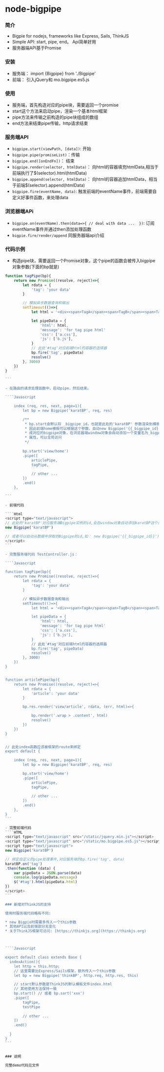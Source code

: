 # node-bigpipe

### 简介
- Bigpie for nodejs, frameworks like Express, Sails, ThinkJS
- Simple API: start, pipe, end。 Api简单好用
- 服务器端API基于Promise


### 安装
- 服务端： import {Bigpipe} from './Bigpipe'
- 前端： 引入jQuery和 mo.bigpipe.es5.js


### 使用

* 服务端，首先构造对应的pipe块，需要返回一个promise
* start这个方法来启动pipe，渲染一个基本html框架
* pipe方法来传输之前构造的pipe块组成的数组
* end方法来结束pipe传输，http请求结束



### 服务端API
- `bigpipe.start(viewPath, [data])`: 开始
- `bigpipe.pipe(promiseList)`：传输
- `bigpipe.end([onEndFn])`： 结束
- `bigpipe.render(selector, htmlData)`： 向html的容器填充htmlData,相当于前端执行了$(selector).html(htmlData)
- `bigpipe.append(selector, htmlData)`： 向html的容器追加htmlData，相当于前端$(selector).append(htmlData)
- `bigpipe.fire(eventName, data)`: 触发前端的eventName事件，前端需要自定义好事件函数，来处理data

### 浏览器端APi
- `bigpipe.on(eventName).then(data=>{ // deal with data ...  })`: 订阅eventName事件并通过then添加处理函数
- `bigpie.fire/render/append` 同服务器端api介绍


### 代码示例

- 构造pipe块，需要返回一个Promise对象，这个pipe的函数会被传入bigpipe对象参数(下面的bp就是)

````Javascript
function tagPipe(bp){
    return new Promise((resolve, reject)=>{
        let rdata = {
            'tag': 'your data'
        }

        // 模拟异步数据查询和输出
        setTimeout(()=>{
            let html = '<div><span>TagA</span><span>TagB</span><span>TagC</span><span>TagD</span></div>'

            let pipeData = {
                'html': html,
                'message': 'for tag pipe html'
                'css': ['a.css'],
                'js': ['b.js'],
            }
            // 此处'#tag'对应前端html的容器的选择器
            bp.fire('tag', pipeData)
            resolve()
        }, 3000)
    })
}

```

- 在路由的请求处理函数中，启动pipe，然后结束。

````Javascript

    index (req, res, next, page=1){
        let bp = new Bigpipe('karatBP', req, res)

        /**
         * bp.start会默认将 _bigpipe_id，也就是此处的'karatBP' 参数渲染到模板中。
         * 因此前端home模板可以根据这个参数，自动new Bigpipe('{{_bigpipe_id}}'),这样浏览器端可以自动生
         * 成对应的bigpipe对象，在浏览器端window对象会自动添加一个变量名为_bigpipe_id也就是 karatBP 的
         * 属性，可以全局访问
         */
        
        bp.start('view/home')
        .pipe([
            articlePipe,
            tagPipe,
            
            // other ...
        ])
        .end()
    },

```

- 前端代码

````Html
<script type="text/javascript">
// 此处的'karatBP'对应服务端Bigpipe实例的id,会在window对象自动添加karatBP这个属性
new Bigpipe('karatBP')

// 或者可以自动从数据中获取的Bigpipe的id,如： new Bigpipe('{{_bigpipe_id}}')
</script>
```

- 完整服务端代码 TestController.js：

````Javascript

function tagPipe(bp){
    return new Promise((resolve, reject)=>{
        let rdata = {
            'tag': 'your data'
        }

        // 模拟异步数据查询和输出
        setTimeout(()=>{
            let html = '<div><span>TagA</span><span>TagB</span><span>TagC</span><span>TagD</span></div>'

            let pipeData = {
                'html': html,
                'message': 'for tag pipe html'
                'css': ['a.css'],
                'js': ['b.js'],
            }
            // 此处'#tag'对应前端html的容器的选择器
            bp.fire('tag', pipeData)
            resolve()
        }, 3000)
    })
}


function articlePipe(bp){
    return new Promise((resolve, reject)=>{
        let rdata = {
            'article': 'your data'
        }

        bp.res.render('view/article', rdata, (err, html)=>{

            bp.render('.wrap > .content', html)
            resolve()
        })
    })
}


// 此处index函数应该被框架的route来绑定
export default {

    index (req, res, next, page=1){
        let bp = new Bigpipe('karatBP', req, res)

        bp.start('view/home')
        .pipe([
            articlePipe,
            tagPipe,
            
            // other ...
        ])
        .end()
    },
}
```

- 完整前端代码
````HTML
<script type="text/javascript" src="/static/jquery.min.js"></script>
<script type="text/javascript" src="/static/mo.bigpipe.es5.js"></script>
<script type="text/javascript">
new Bigpipe('karatBP')

// 绑定自定义的pipe处理事件,对应服务端的bp.fire('tag', data)
karatBP.on('tag')
.then(function (data) {
    var pipeData = JSON.parse(data)
    console.log(pipeData.message)
    $('#tag').html(pipeData.html)
})
</script>
```

### 新增对ThinkJS的支持

使用时服务端代码略有不同:

* new Bigpie时需要多传入一个this参数
* 其他API以及前端部分无变化
* 关于ThinkJS框架可访问: [https://thinkjs.org](https://thinkjs.org)



````Javascript

export default class extends Base {
  indexAction(){
    let http = this.http;
    // 这里需要比Express/Sails框架，额外传入一个this参数
    let bp = new Bigpipe('thinkBP', http.req, http.res, this)

    // start默认参数是ThinkJS的默认模板文件index.html
    // 其他使用方法保持一致
    bp.start() // 或者 bp.sart('xxx')
    .pipe([
        tagPipe,
        testPipe
        
        // other ...
    ])
    .end()
 
  }
}
```


### 说明

完整demo代码见文件


